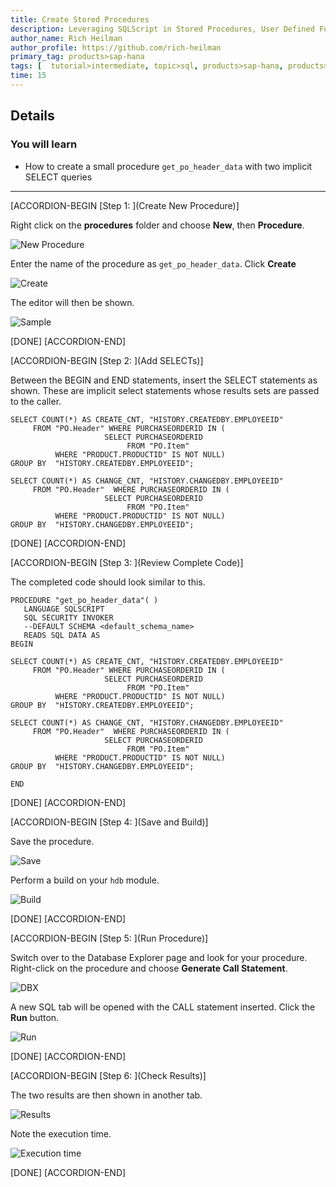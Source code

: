 ```yaml
---
title: Create Stored Procedures
description: Leveraging SQLScript in Stored Procedures, User Defined Functions, and User Defined Libraries
author_name: Rich Heilman
author_profile: https://github.com/rich-heilman
primary_tag: products>sap-hana
tags: [  tutorial>intermediate, topic>sql, products>sap-hana, products>sap-hana\,-express-edition   ]
time: 15
---
```


## Details
### You will learn  
- How to create a small procedure `get_po_header_data` with two implicit SELECT queries

---

[ACCORDION-BEGIN [Step 1: ](Create New Procedure)]

Right click on the **procedures** folder and choose **New**, then **Procedure**.

![New Procedure](1.png)

Enter the name of the procedure as `get_po_header_data`.  Click **Create**

![Create](2.png)

The editor will then be shown.

![Sample](3.png)

[DONE]
[ACCORDION-END]

[ACCORDION-BEGIN [Step 2: ](Add SELECTs)]

Between the BEGIN and END statements, insert the SELECT statements as shown.  These are implicit select statements whose results sets are passed to the caller.  

```
SELECT COUNT(*) AS CREATE_CNT, "HISTORY.CREATEDBY.EMPLOYEEID"
     FROM "PO.Header" WHERE PURCHASEORDERID IN (
                     SELECT PURCHASEORDERID
                          FROM "PO.Item"
          WHERE "PRODUCT.PRODUCTID" IS NOT NULL)
GROUP BY  "HISTORY.CREATEDBY.EMPLOYEEID";

SELECT COUNT(*) AS CHANGE_CNT, "HISTORY.CHANGEDBY.EMPLOYEEID"
     FROM "PO.Header"  WHERE PURCHASEORDERID IN (
                     SELECT PURCHASEORDERID
                          FROM "PO.Item"
          WHERE "PRODUCT.PRODUCTID" IS NOT NULL)
GROUP BY  "HISTORY.CHANGEDBY.EMPLOYEEID";
```

[DONE]
[ACCORDION-END]

[ACCORDION-BEGIN [Step 3: ](Review Complete Code)]

The completed code should look similar to this.

```
PROCEDURE "get_po_header_data"( )
   LANGUAGE SQLSCRIPT
   SQL SECURITY INVOKER
   --DEFAULT SCHEMA <default_schema_name>
   READS SQL DATA AS
BEGIN

SELECT COUNT(*) AS CREATE_CNT, "HISTORY.CREATEDBY.EMPLOYEEID"
     FROM "PO.Header" WHERE PURCHASEORDERID IN (
                     SELECT PURCHASEORDERID
                          FROM "PO.Item"
          WHERE "PRODUCT.PRODUCTID" IS NOT NULL)
GROUP BY  "HISTORY.CREATEDBY.EMPLOYEEID";

SELECT COUNT(*) AS CHANGE_CNT, "HISTORY.CHANGEDBY.EMPLOYEEID"
     FROM "PO.Header"  WHERE PURCHASEORDERID IN (
                     SELECT PURCHASEORDERID
                          FROM "PO.Item"
          WHERE "PRODUCT.PRODUCTID" IS NOT NULL)
GROUP BY  "HISTORY.CHANGEDBY.EMPLOYEEID";

END
```

[DONE]
[ACCORDION-END]

[ACCORDION-BEGIN [Step 4: ](Save and Build)]

Save the procedure.

![Save](7.png)

Perform a build on your `hdb` module.

![Build](8.png)


[DONE]
[ACCORDION-END]

[ACCORDION-BEGIN [Step 5: ](Run Procedure)]

Switch over to the Database Explorer page and look for your procedure. Right-click on the procedure and choose **Generate Call Statement**.

![DBX](9.png)


A new SQL tab will be opened with the CALL statement inserted. Click the **Run** button.

![Run](12.png)


[DONE]
[ACCORDION-END]

[ACCORDION-BEGIN [Step 6: ](Check Results)]

The two results are then shown in another tab.  

![Results](13.png)

Note the execution time.

![Execution time](14.png)

[DONE]
[ACCORDION-END]
